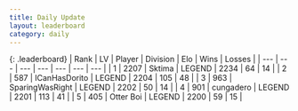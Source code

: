 ```yaml
---
title: Daily Update
layout: leaderboard
category: daily
---
```


{: .leaderboard}
| Rank | LV | Player | Division | Elo | Wins | Losses |
| --- | --- | --- | --- | --- | --- | --- |
| <span data-change="0">1</span> | 2207 | <span title="ID: 353063">Sktima</span> | LEGEND | <span data-change="30">2234</span> | <span data-change="6">64</span> | <span data-change="1">14</span> |
| <span data-change="5">2</span> | 587 | <span title="ID: 415713">ICanHasDorito</span> | LEGEND | <span data-change="75">2204</span> | <span data-change="12">105</span> | <span data-change="3">48</span> |
| <span data-change="12">3</span> | 963 | <span title="ID: 402846">SparingWasRight</span> | LEGEND | <span data-change="102">2202</span> | <span data-change="13">50</span> | <span data-change="2">14</span> |
| <span data-change="-2">4</span> | 901 | <span title="ID: 54134">cungadero</span> | LEGEND | <span data-change="0">2201</span> | <span data-change="0">113</span> | <span data-change="0">41</span> |
| <span data-change="1">5</span> | 405 | <span title="ID: 219732">Otter Boi</span> | LEGEND | <span data-change="61">2200</span> | <span data-change="11">59</span> | <span data-change="2">15</span> |